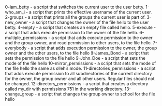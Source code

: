 0-iam_betty - a script that switches the current user to the user betty.
1-who_am_i - a script that prints the effective username of the current user.
2-groups -  a script that prints all the groups the current user is part of.
3-new_owner - a script that changes the owner of the file hello to the user betty.
4-empty - a script that creates an empty file called hello.
5-execute - a script that adds execute permission to the owner of the file hello.
6-multiple_permissions - a script that adds execute permission to the owner and the group owner, and read permission to other users, to the file hello.
7-everybody - a script that adds execution permission to the owner, the group owner and the other users, to the file hello
8-James_Bond - a script that sets the permission to the file hello
9-John_Doe - a script that sets the mode of the file hello
10-mirror_permissions - a script that sets the mode of the file hello the same as olleh’s mode.
11-directories_permissions - a script that adds execute permission to all subdirectories of the current directory for the owner, the group owner and all other users. Regular files should not be changed.
12-directory_permissions -  a script that creates a directory called my_dir with permissions 751 in the working directory.
13-change_group -  a script that changes the group owner to school for the file hello
